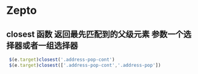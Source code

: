 # Zepto
## closest 函数 返回最先匹配到的父级元素 参数一个选择器或者一组选择器
```javascript
 $(e.target)closest('.address-pop-cont')
 $(e.target)closest(['.address-pop-cont','.address-pop'])
```
